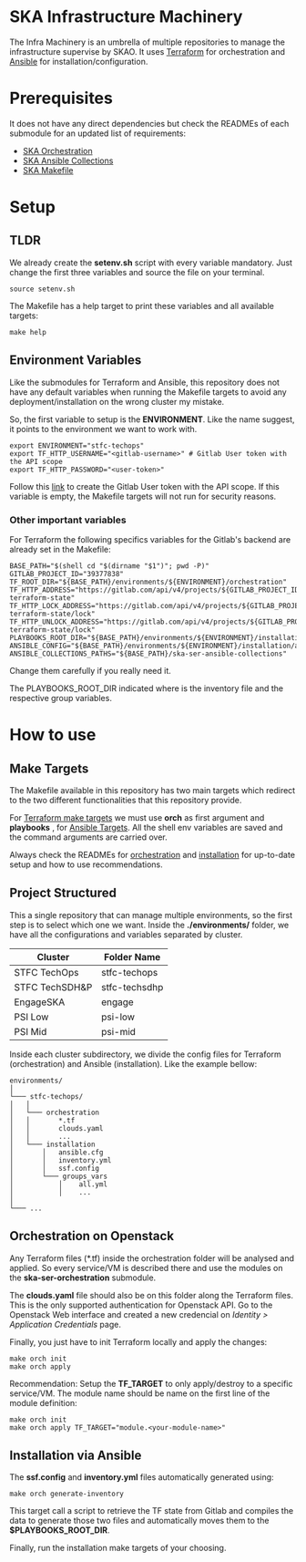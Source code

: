 # SKA Infrastructure Machinery

The Infra Machinery is an umbrella of multiple repositories to manage the infrastructure 
supervise by SKAO. It uses [Terraform](https://www.terraform.io/) 
for orchestration and [Ansible](https://www.ansible.com/) for installation/configuration.

# Prerequisites

It does not have any direct dependencies but check the READMEs of 
each submodule for an updated list of requirements:
* [SKA Orchestration](./ska-ser-orchestration/README.md#prerequisites)
* [SKA Ansible Collections](./ska-ser-ansible-collections/README.md#requirements)
* [SKA Makefile](./.make/README.md)

# Setup

## TLDR

We already create the **setenv.sh** script with every variable mandatory.
 Just change the first three variables and source the file on your terminal.

```
source setenv.sh
```

The Makefile has a help target to print these variables and all available targets:

```
make help
```

## Environment Variables

Like the submodules for Terraform and Ansible, this repository does not have any default 
variables when running the Makefile targets to avoid any deployment/installation on the
wrong cluster my mistake.

So, the first variable to setup is the **ENVIRONMENT**. Like the name suggest, it points 
to the environment we want to work with.

```
export ENVIRONMENT="stfc-techops"
export TF_HTTP_USERNAME="<gitlab-username>" # Gitlab User token with the API scope
export TF_HTTP_PASSWORD="<user-token>"
```

Follow this [link](https://docs.gitlab.com/ee/user/profile/personal_access_tokens.html#create-a-personal-access-token) to create the Gitlab User token with the API scope. If this variable is empty, the Makefile targets will not run for security reasons.

### Other important variables

For Terraform the following specifics variables for the Gitlab's backend are already set in the Makefile:

```
BASE_PATH="$(shell cd "$(dirname "$1")"; pwd -P)"
GITLAB_PROJECT_ID="39377838"
TF_ROOT_DIR="${BASE_PATH}/environments/${ENVIRONMENT}/orchestration"
TF_HTTP_ADDRESS="https://gitlab.com/api/v4/projects/${GITLAB_PROJECT_ID}/terraform/state/${ENVIRONMENT}-terraform-state"
TF_HTTP_LOCK_ADDRESS="https://gitlab.com/api/v4/projects/${GITLAB_PROJECT_ID}/terraform/state/${ENVIRONMENT}-terraform-state/lock"
TF_HTTP_UNLOCK_ADDRESS="https://gitlab.com/api/v4/projects/${GITLAB_PROJECT_ID}/terraform/state/${ENVIRONMENT}-terraform-state/lock"
PLAYBOOKS_ROOT_DIR="${BASE_PATH}/environments/${ENVIRONMENT}/installation"
ANSIBLE_CONFIG="${BASE_PATH}/environments/${ENVIRONMENT}/installation/ansible.cfg"
ANSIBLE_COLLECTIONS_PATHS="${BASE_PATH}/ska-ser-ansible-collections"
```

Change them carefully if you really need it. 

The PLAYBOOKS_ROOT_DIR indicated where is the inventory file and the respective  group variables.

# How to use

## Make Targets

The Makefile available in this repository has two main targets which redirect 
to the two different functionalities that this repository provide.

For [Terraform make targets](./ska-ser-orchestration/Makefile) we must use **orch** 
as first argument and **playbooks** , for [Ansible Targets](./ska-ser-ansible-collections/Makefile).
All the shell env variables are saved and the command arguments are 
carried over.

Always check the READMEs for [orchestration](./ska-ser-orchestration/README.md#Getting&#32;started)
and [installation](./ska-ser-ansible-collections/README.md#Usage) 
for up-to-date setup and how to use recommendations.

## Project Structured

 This a single repository that can manage multiple environments, so the first step is
 to select which one we want. Inside the **./environments/** folder, we have all the 
 configurations and variables separated by cluster.

| Cluster           | Folder Name   |
| ----------------- | -------       |
| STFC TechOps      | stfc-techops  |
| STFC TechSDH&P    | stfc-techsdhp |
| EngageSKA         | engage        |
| PSI Low           | psi-low       |
| PSI Mid           | psi-mid       |

Inside each cluster subdirectory, we divide the config files for Terraform (orchestration)
and Ansible (installation). Like the example bellow:

 ```
environments/
│     
└─── stfc-techops/
│   │   
│   └─── orchestration
│   │       *.tf
│   │       clouds.yaml
│   │       ...
│   └─── installation
│       │   ansible.cfg
│       │   inventory.yml
│       │   ssf.config
│       └─── groups_vars
│           │    all.yml
│           │    ...
│    
└─── ...
```

## Orchestration on Openstack

Any Terraform files (*.tf) inside the orchestration folder will be 
analysed and applied. So every service/VM is described there and use the modules
on the **ska-ser-orchestration** submodule.

The **clouds.yaml** file should also be on this folder along the Terraform files.
This is the only supported authentication for Openstack API. Go to the Openstack
Web interface and created a new credencial on *Identity > Application Credentials*
page.

Finally, you just have to init Terraform locally and apply the changes:

```
make orch init
make orch apply 
```
Recommendation: Setup the **TF_TARGET** to only apply/destroy to a specific 
service/VM. The module name should be name on the first line of the module 
definition:

```
make orch init
make orch apply TF_TARGET="module.<your-module-name>"
```

## Installation via Ansible

The **ssf.config** and **inventory.yml** files automatically generated using:

```
make orch generate-inventory
```

This target call a script to retrieve the TF state from Gitlab and compiles the
data to generate those two files and automatically moves them to the 
**$PLAYBOOKS_ROOT_DIR**.

Finally, run the installation make targets of your choosing.

